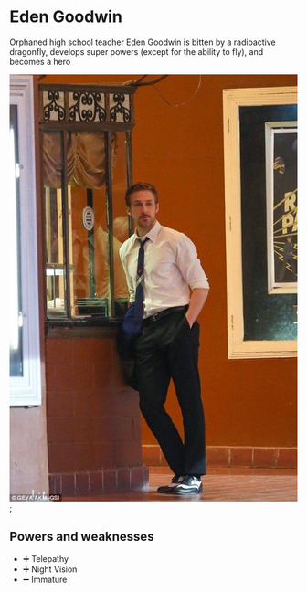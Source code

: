 # Eden Goodwin
Orphaned high school teacher Eden Goodwin is bitten by a radioactive dragonfly, develops super powers (except for the ability to fly), and becomes a hero

!["HEROIMAGE"](../pictures/eden_goodwin.jpg);

## Powers and weaknesses

- ➕ Telepathy
- ➕ Night Vision
- ➖ Immature